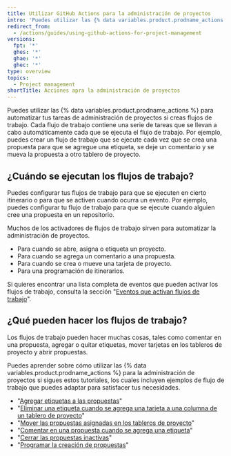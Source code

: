 ```yaml
---
title: Utilizar GitHub Actions para la administración de proyectos
intro: 'Puedes utilizar las {% data variables.product.prodname_actions %} para automatizar muchas de tus tareas de administración de proyectos.'
redirect_from:
  - /actions/guides/using-github-actions-for-project-management
versions:
  fpt: '*'
  ghes: '*'
  ghae: '*'
  ghec: '*'
type: overview
topics:
  - Project management
shortTitle: Acciones apra la administración de proyectos
---
```



Puedes utilizar las {% data variables.product.prodname_actions %} para automatizar tus tareas de administración de proyectos si creas flujos de trabajo. Cada flujo de trabajo contiene una serie de tareas que se llevan a cabo automáticamente cada que se ejecuta el flujo de trabajo. Por ejemplo, puedes crear un flujo de trabajo que se ejecute cada vez que se crea una propuesta para que se agregue una etiqueta, se deje un comentario y se mueva la propuesta a otro tablero de proyecto.

## ¿Cuándo se ejecutan los flujos de trabajo?

Puedes configurar tus flujos de trabajo para que se ejecuten en cierto itinerario o para que se activen cuando ocurra un evento. Por ejemplo, puedes configurar tu flujo de trabajo para que se ejecute cuando alguien cree una propuesta en un repositorio.

Muchos de los activadores de flujos de trabajo sirven para automatizar la administración de proyectos.

- Para cuando se abre, asigna o etiqueta un proyecto.
- Para cuando se agrega un comentario a una propuesta.
- Para cuando se crea o mueve una tarjeta de proyecto.
- Para una programación de itinerarios.

Si quieres encontrar una lista completa de eventos que pueden activar los flujos de trabajo, consulta la sección "[Eventos que activan flujos de trabajo](/actions/reference/events-that-trigger-workflows)".

## ¿Qué pueden hacer los flujos de trabajo?

Los flujos de trabajo pueden hacer muchas cosas, tales como comentar en una propuesta, agregar o quitar etiquetas, mover tarjetas en los tableros de proyecto y abrir propuestas.

Puedes aprender sobre cómo utilizar las {% data variables.product.prodname_actions %} para la administración de proyectos si sigues estos tutoriales, los cuales incluyen ejemplos de flujo de trabajo que puedes adaptar para satisfacer tus necesidades.

- "[Agregar etiquetas a las propuestas](/actions/guides/adding-labels-to-issues)"
- "[Eliminar una etiqueta cuando se agrega una tarjeta a una columna de un tablero de proyecto](/actions/guides/removing-a-label-when-a-card-is-added-to-a-project-board-column)"
- "[Mover las propuestas asignadas en los tableros de proyecto](/actions/guides/moving-assigned-issues-on-project-boards)"
- "[Comentar en una propuesta cuando se agrega una etiqueta](/actions/guides/commenting-on-an-issue-when-a-label-is-added)"
- "[Cerrar las propuestas inactivas](/actions/guides/closing-inactive-issues)"
- "[Programar la creación de propuestas](/actions/guides/scheduling-issue-creation)"
